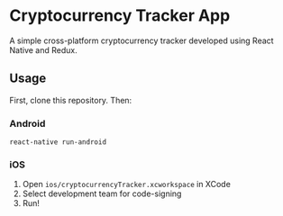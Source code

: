 # Cryptocurrency Tracker App

A simple cross-platform cryptocurrency tracker developed using React Native and Redux.

## Usage

First, clone this repository. Then:

### Android

```shell
react-native run-android
```

### iOS

1. Open `ios/cryptocurrencyTracker.xcworkspace` in XCode
2. Select development team for code-signing
3. Run!
